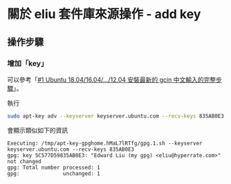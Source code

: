 
# 關於 eliu 套件庫來源操作 - add key


## 操作步驟

### 增加「key」

可以參考「[#1 Ubuntu 18.04/16.04/…/12.04 安裝最新的 gcin 中文輸入的完整步驟](https://hyperrate.com/thread.php?tid=28044#28044)」。

執行

``` sh
sudo apt-key adv --keyserver keyserver.ubuntu.com --recv-keys 835AB0E3
```

會顯示類似如下的資訊

```
Executing: /tmp/apt-key-gpghome.hMaL7lRTfg/gpg.1.sh --keyserver keyserver.ubuntu.com --recv-keys 835AB0E3
gpg: key 5C577D59835AB0E3: "Edward Liu (my gpg) <eliu@hyperrate.com>" not changed
gpg: Total number processed: 1
gpg:              unchanged: 1
```
